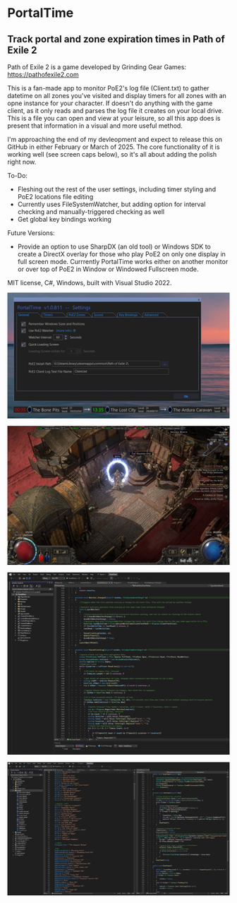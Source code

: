 # PortalTime
<h2>Track portal and zone expiration times in Path of Exile 2</h2>

Path of Exile 2 is a game developed by Grinding Gear Games: https://pathofexile2.com

This is a fan-made app to monitor PoE2's log file (Client.txt) to gather datetime on all zones you've visited and display timers for all zones with an opne instance for your character. If doesn't do anything with the game client, as it only reads and parses the log file it creates on your local drive. This is a file you can open and view at your leisure, so all this app does is present that information in a visual and more useful method.

I'm approaching the end of my devleopment and expect to release this on GitHub in either February or March of 2025. The core functionality of it is working well (see screen caps below), so it's all about adding the polish right now.

To-Do:
* Fleshing out the rest of the user settings, including timer styling and PoE2 locations file editing
* Currently uses FileSystemWatcher, but adding option for interval checking and manually-triggered checking as well
* Get global key bindings working

Future Versions:
* Provide an option to use SharpDX (an old tool) or Windows SDK to create a DirectX overlay for those who play PoE2 on only one display in full screen mode. Currrently PortalTime works either on another monitor or over top of PoE2 in Window or Windowed Fullscreen mode.

MIT license, C#, Windows, built with Visual Studio 2022.

![PortalTime with Timers running and Settings Panel open](./PortalTime_Running.jpg)

![PoE2 Windowed Fullscreen and PortalTime](./PoE2_and_PortalTime.jpg)

![PortalTime Progress as of January, 2025](./PortalTime_Progress_Jan2025.jpg)

![PortalTime Progress as of January, 2025](./PortalTime_Progress_Jan2025_2.jpg)
